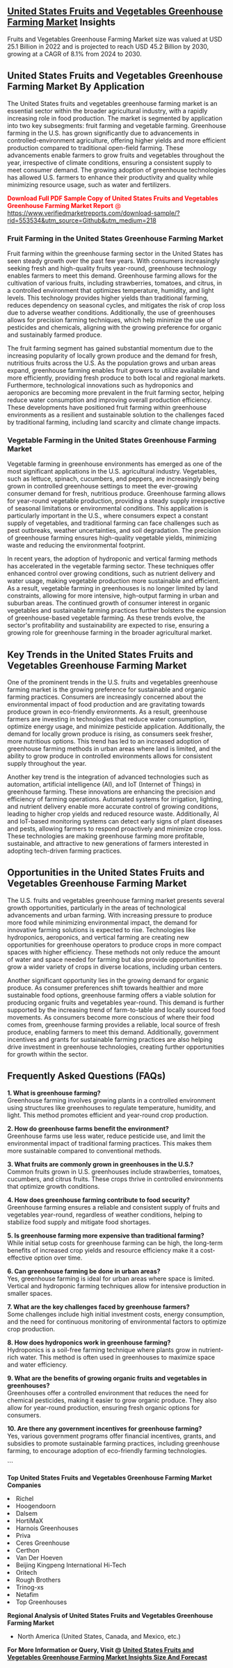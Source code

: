 <h2><a href="https://www.verifiedmarketreports.com/download-sample/?rid=553534&amp;utm_source=Github&amp;utm_medium=218" target="_blank">United States Fruits and Vegetables Greenhouse Farming Market</a> Insights</h2><p>Fruits and Vegetables Greenhouse Farming Market size was valued at USD 25.1 Billion in 2022 and is projected to reach USD 45.2 Billion by 2030, growing at a CAGR of 8.1% from 2024 to 2030.</p><p> <h2>United States Fruits and Vegetables Greenhouse Farming Market By Application</h2> <p>The United States fruits and vegetables greenhouse farming market is an essential sector within the broader agricultural industry, with a rapidly increasing role in food production. The market is segmented by application into two key subsegments: fruit farming and vegetable farming. Greenhouse farming in the U.S. has grown significantly due to advancements in controlled-environment agriculture, offering higher yields and more efficient production compared to traditional open-field farming. These advancements enable farmers to grow fruits and vegetables throughout the year, irrespective of climate conditions, ensuring a consistent supply to meet consumer demand. The growing adoption of greenhouse technologies has allowed U.S. farmers to enhance their productivity and quality while minimizing resource usage, such as water and fertilizers. <p><span class=""><span style="color: #ff0000;"><strong>Download Full PDF Sample Copy of United States Fruits and Vegetables Greenhouse Farming Market Report</strong> @ </span><a href="https://www.verifiedmarketreports.com/download-sample/?rid=553534&amp;utm_source=Github&amp;utm_medium=218" target="_blank">https://www.verifiedmarketreports.com/download-sample/?rid=553534&amp;utm_source=Github&amp;utm_medium=218</a></span></p> <h3>Fruit Farming in the United States Greenhouse Farming Market</h3> <p>Fruit farming within the greenhouse farming sector in the United States has seen steady growth over the past few years. With consumers increasingly seeking fresh and high-quality fruits year-round, greenhouse technology enables farmers to meet this demand. Greenhouse farming allows for the cultivation of various fruits, including strawberries, tomatoes, and citrus, in a controlled environment that optimizes temperature, humidity, and light levels. This technology provides higher yields than traditional farming, reduces dependency on seasonal cycles, and mitigates the risk of crop loss due to adverse weather conditions. Additionally, the use of greenhouses allows for precision farming techniques, which help minimize the use of pesticides and chemicals, aligning with the growing preference for organic and sustainably farmed produce. <p>The fruit farming segment has gained substantial momentum due to the increasing popularity of locally grown produce and the demand for fresh, nutritious fruits across the U.S. As the population grows and urban areas expand, greenhouse farming enables fruit growers to utilize available land more efficiently, providing fresh produce to both local and regional markets. Furthermore, technological innovations such as hydroponics and aeroponics are becoming more prevalent in the fruit farming sector, helping reduce water consumption and improving overall production efficiency. These developments have positioned fruit farming within greenhouse environments as a resilient and sustainable solution to the challenges faced by traditional farming, including land scarcity and climate change impacts.</p> <h3>Vegetable Farming in the United States Greenhouse Farming Market</h3> <p>Vegetable farming in greenhouse environments has emerged as one of the most significant applications in the U.S. agricultural industry. Vegetables, such as lettuce, spinach, cucumbers, and peppers, are increasingly being grown in controlled greenhouse settings to meet the ever-growing consumer demand for fresh, nutritious produce. Greenhouse farming allows for year-round vegetable production, providing a steady supply irrespective of seasonal limitations or environmental conditions. This application is particularly important in the U.S., where consumers expect a constant supply of vegetables, and traditional farming can face challenges such as pest outbreaks, weather uncertainties, and soil degradation. The precision of greenhouse farming ensures high-quality vegetable yields, minimizing waste and reducing the environmental footprint. <p>In recent years, the adoption of hydroponic and vertical farming methods has accelerated in the vegetable farming sector. These techniques offer enhanced control over growing conditions, such as nutrient delivery and water usage, making vegetable production more sustainable and efficient. As a result, vegetable farming in greenhouses is no longer limited by land constraints, allowing for more intensive, high-output farming in urban and suburban areas. The continued growth of consumer interest in organic vegetables and sustainable farming practices further bolsters the expansion of greenhouse-based vegetable farming. As these trends evolve, the sector's profitability and sustainability are expected to rise, ensuring a growing role for greenhouse farming in the broader agricultural market.</p> <h2>Key Trends in the United States Fruits and Vegetables Greenhouse Farming Market</h2> <p>One of the prominent trends in the U.S. fruits and vegetables greenhouse farming market is the growing preference for sustainable and organic farming practices. Consumers are increasingly concerned about the environmental impact of food production and are gravitating towards produce grown in eco-friendly environments. As a result, greenhouse farmers are investing in technologies that reduce water consumption, optimize energy usage, and minimize pesticide application. Additionally, the demand for locally grown produce is rising, as consumers seek fresher, more nutritious options. This trend has led to an increased adoption of greenhouse farming methods in urban areas where land is limited, and the ability to grow produce in controlled environments allows for consistent supply throughout the year. <p>Another key trend is the integration of advanced technologies such as automation, artificial intelligence (AI), and IoT (Internet of Things) in greenhouse farming. These innovations are enhancing the precision and efficiency of farming operations. Automated systems for irrigation, lighting, and nutrient delivery enable more accurate control of growing conditions, leading to higher crop yields and reduced resource waste. Additionally, AI and IoT-based monitoring systems can detect early signs of plant diseases and pests, allowing farmers to respond proactively and minimize crop loss. These technologies are making greenhouse farming more profitable, sustainable, and attractive to new generations of farmers interested in adopting tech-driven farming practices.</p> <h2>Opportunities in the United States Fruits and Vegetables Greenhouse Farming Market</h2> <p>The U.S. fruits and vegetables greenhouse farming market presents several growth opportunities, particularly in the areas of technological advancements and urban farming. With increasing pressure to produce more food while minimizing environmental impact, the demand for innovative farming solutions is expected to rise. Technologies like hydroponics, aeroponics, and vertical farming are creating new opportunities for greenhouse operators to produce crops in more compact spaces with higher efficiency. These methods not only reduce the amount of water and space needed for farming but also provide opportunities to grow a wider variety of crops in diverse locations, including urban centers. <p>Another significant opportunity lies in the growing demand for organic produce. As consumer preferences shift towards healthier and more sustainable food options, greenhouse farming offers a viable solution for producing organic fruits and vegetables year-round. This demand is further supported by the increasing trend of farm-to-table and locally sourced food movements. As consumers become more conscious of where their food comes from, greenhouse farming provides a reliable, local source of fresh produce, enabling farmers to meet this demand. Additionally, government incentives and grants for sustainable farming practices are also helping drive investment in greenhouse technologies, creating further opportunities for growth within the sector.</p> <h2>Frequently Asked Questions (FAQs)</h2> <p><strong>1. What is greenhouse farming?</strong><br>Greenhouse farming involves growing plants in a controlled environment using structures like greenhouses to regulate temperature, humidity, and light. This method promotes efficient and year-round crop production.</p> <p><strong>2. How do greenhouse farms benefit the environment?</strong><br>Greenhouse farms use less water, reduce pesticide use, and limit the environmental impact of traditional farming practices. This makes them more sustainable compared to conventional methods.</p> <p><strong>3. What fruits are commonly grown in greenhouses in the U.S.?</strong><br>Common fruits grown in U.S. greenhouses include strawberries, tomatoes, cucumbers, and citrus fruits. These crops thrive in controlled environments that optimize growth conditions.</p> <p><strong>4. How does greenhouse farming contribute to food security?</strong><br>Greenhouse farming ensures a reliable and consistent supply of fruits and vegetables year-round, regardless of weather conditions, helping to stabilize food supply and mitigate food shortages.</p> <p><strong>5. Is greenhouse farming more expensive than traditional farming?</strong><br>While initial setup costs for greenhouse farming can be high, the long-term benefits of increased crop yields and resource efficiency make it a cost-effective option over time.</p> <p><strong>6. Can greenhouse farming be done in urban areas?</strong><br>Yes, greenhouse farming is ideal for urban areas where space is limited. Vertical and hydroponic farming techniques allow for intensive production in smaller spaces.</p> <p><strong>7. What are the key challenges faced by greenhouse farmers?</strong><br>Some challenges include high initial investment costs, energy consumption, and the need for continuous monitoring of environmental factors to optimize crop production.</p> <p><strong>8. How does hydroponics work in greenhouse farming?</strong><br>Hydroponics is a soil-free farming technique where plants grow in nutrient-rich water. This method is often used in greenhouses to maximize space and water efficiency.</p> <p><strong>9. What are the benefits of growing organic fruits and vegetables in greenhouses?</strong><br>Greenhouses offer a controlled environment that reduces the need for chemical pesticides, making it easier to grow organic produce. They also allow for year-round production, ensuring fresh organic options for consumers.</p> <p><strong>10. Are there any government incentives for greenhouse farming?</strong><br>Yes, various government programs offer financial incentives, grants, and subsidies to promote sustainable farming practices, including greenhouse farming, to encourage adoption of eco-friendly farming technologies.</p> ```</p><p><strong>Top United States Fruits and Vegetables Greenhouse Farming Market Companies</strong></p><div data-test-id=""><p><li>Richel</li><li> Hoogendoorn</li><li> Dalsem</li><li> HortiMaX</li><li> Harnois Greenhouses</li><li> Priva</li><li> Ceres Greenhouse</li><li> Certhon</li><li> Van Der Hoeven</li><li> Beijing Kingpeng International Hi-Tech</li><li> Oritech</li><li> Rough Brothers</li><li> Trinog-xs</li><li> Netafim</li><li> Top Greenhouses</li></p><div><strong>Regional Analysis of&nbsp;United States Fruits and Vegetables Greenhouse Farming Market</strong></div><ul><li dir="ltr"><p dir="ltr">North America&nbsp;(United States, Canada, and Mexico, etc.)</p></li></ul><p><strong>For More Information or Query, Visit @&nbsp;</strong><strong><a href="https://www.verifiedmarketreports.com/product/fruits-and-vegetables-greenhouse-farming-market/?utm_source=Github&amp;utm_medium=218" target="_blank">United States Fruits and Vegetables Greenhouse Farming Market Insights Size And Forecast</a></strong></p></div>
